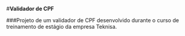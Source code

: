 #**Validador de CPF**

###Projeto de um validador de CPF desenvolvido durante o curso de treinamento de estágio da empresa Teknisa.

